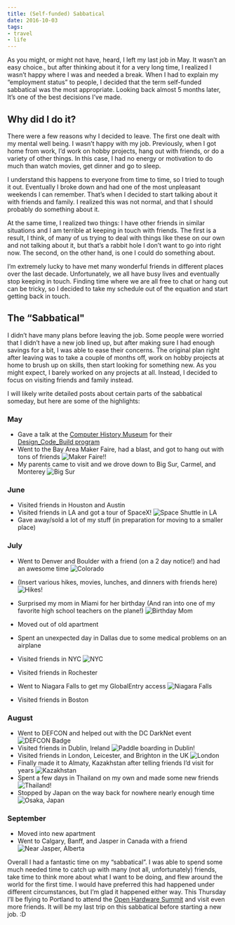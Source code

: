 ```yaml
---
title: (Self-funded) Sabbatical
date: 2016-10-03
tags:
- travel
- life
---
```


As you might, or might not have, heard, I left my last job in May. It wasn’t an easy choice., but after thinking about it for a very long time, I realized I wasn’t happy where I was and needed a break. When I had to explain my “employment status” to people, I decided that the term self-funded sabbatical was the most appropriate. Looking back almost 5 months later, It’s one of the best decisions I’ve made.

## Why did I do it?

There were a few reasons why I decided to leave. The first one dealt with my mental well being. I wasn’t happy with my job. Previously, when I got home from work, I’d work on hobby projects, hang out with friends, or do a variety of other things. In this case, I had no energy or motivation to do much than watch movies, get dinner and go to sleep.

I understand this happens to everyone from time to time, so I tried to tough it out. Eventually I broke down and had one of the most unpleasant weekends I can remember. That’s when I decided to start talking about it with friends and family. I realized this was not normal, and that I should probably do something about it.

At the same time, I realized two things: I have other friends in similar situations and I am terrible at keeping in touch with friends. The first is a result, I think, of many of us trying to deal with things like these on our own and not talking about it, but that’s a rabbit hole I don’t want to go into right now. The second, on the other hand, is one I could do something about.

I’m extremely lucky to have met many wonderful friends in different places over the last decade. Unfortunately, we all have busy lives and eventually stop keeping in touch. Finding time where we are all free to chat or hang out can be tricky, so I decided to take my schedule out of the equation and start getting back in touch.

## The “Sabbatical"

I didn’t have many plans before leaving the job. Some people were worried that I didn’t have a new job lined up, but after making sure I had enough savings for a bit, I was able to ease their concerns. The original plan right after leaving was to take a couple of months off, work on hobby projects at home to brush up on skills, then start looking for something new. As you might expect, I barely worked on any projects at all. Instead, I decided to focus on visiting friends and family instead.

I will likely write detailed posts about certain parts of the sabbatical someday, but here are some of the highlights:

### May

- Gave a talk at the [Computer History Museum][1] for their [Design_Code_Build program][2]
- Went to the Bay Area Maker Faire, had a blast, and got to hang out with tons of friends
![Maker Faire!!](/images/sabbatical/1.jpg)
- My parents came to visit and we drove down to Big Sur, Carmel, and Monterey
![Big Sur](/images/sabbatical/2.jpg)

### June

- Visited friends in Houston and Austin
- Visited friends in LA and got a tour of SpaceX!
![Space Shuttle in LA](/images/sabbatical/4.jpg)
- Gave away/sold a lot of my stuff (in preparation for moving to a smaller place)

### July

- Went to Denver and Boulder with a friend (on a 2 day notice!) and had an awesome time
![Colorado](/images/sabbatical/5.jpg)

- (Insert various hikes, movies, lunches, and dinners with friends here)
![Hikes!](/images/sabbatical/6.jpg)

- Surprised my mom in Miami for her birthday (And ran into one of my favorite high school teachers on the plane!)
![Birthday Mom](/images/sabbatical/7.jpg)
- Moved out of old apartment
- Spent an unexpected day in Dallas due to some medical problems on an airplane
- Visited friends in NYC
![NYC](/images/sabbatical/8.jpg)
- Visited friends in Rochester
- Went to Niagara Falls to get my GlobalEntry access
![Niagara Falls](/images/sabbatical/10.jpg)
- Visited friends in Boston

### August

- Went to DEFCON and helped out with the DC DarkNet event
![DEFCON Badge](/images/sabbatical/11.jpg)
- Visited friends in Dublin, Ireland
![Paddle boarding in Dublin!](/images/sabbatical/9.jpg)
- Visited friends in London, Leicester, and Brighton in the UK
![London](/images/sabbatical/12.jpg)
- Finally made it to Almaty, Kazakhstan after telling friends I’d visit for years
![Kazakhstan](/images/sabbatical/13.jpg)
- Spent a few days in Thailand on my own and made some new friends
![Thailand!](/images/sabbatical/14.jpg)
- Stopped by Japan on the way back for nowhere nearly enough time
![Osaka, Japan](/images/sabbatical/15.jpg)

### September

- Moved into new apartment
- Went to Calgary, Banff, and Jasper in Canada with a friend
![Near Jasper, Alberta](/images/sabbatical/16.jpg)

Overall I had a fantastic time on my “sabbatical”. I was able to spend some much needed time to catch up with many (not all, unfortunately) friends, take time to think more about what I want to be doing, and flew around the world for the first time. I would have preferred this had happened under different circumstances, but I’m glad it happened either way. This Thursday I’ll be flying to Portland to attend the [Open Hardware Summit][3] and visit even more friends. It will be my last trip on this sabbatical before starting a new job. :D


[1]: https://www.youtube.com/embed/DQfIiqJCglA
[2]: http://www.computerhistory.org/education/designcodebuild/
[3]: http://2016.oshwa.org
